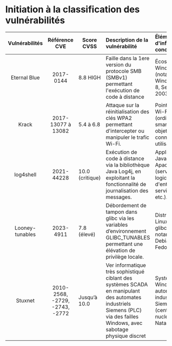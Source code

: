 # Initiation à la classification des vulnérabilités

| Vulnérabilités | Référence CVE | Score  CVSS |                     Description de la vulnérabilité                    | Éléments d'infrastructure concernés |      Exploit disponible publiquement  ?      | 
| :-------------:| :------------:| ------------| :--------------------------------------------------------------------| :-----------------------------------| :----------------------------------------------:|  
| Eternal Blue   | 2017-0144 |   8.8 HIGH  | Faille dans la 1ere version du protocole SMB (SMBv1) permettant l'exécution de code à distance | Écosystème Windows (notamment Windows XP, 7, 8, Server 2003/2008)  |  https://www.exploit-db.com/exploits/41891 |
| Krack          | 2017-13077 à 13082 | 5.4 à 6.8 | Attaque sur la réinitialisation des clés WPA2 permettant d'intercepter ou manipuler le trafic Wi-Fi.| Points d’accès Wi-Fi, clients (ordinateurs, smartphones, objets connectés) utilisant WPA2. |
| log4shell      | 2021-44228 | 10.0 (critique) | Exécution de code à distance via la bibliothèque Java Log4j, en exploitant la fonctionnalité de journalisation des messages. | Applications Java utilisant Apache Log4j (serveurs web, logiciels d'entreprise, services cloud, etc.). |
| Looney-tunables | 2023-4911 | 7.8 (élevé) | Débordement de tampon dans glibc via les variables d’environnement GLIBC_TUNABLES permettant une élévation de privilège locale. | Distributions Linux utilisant glibc, notamment Debian, Ubuntu, Fedora, etc. |
| Stuxnet         | 2010-2568, -2729, -2743, -2772 | Jusqu’à 10.0  | Ver informatique très sophistiqué ciblant des systèmes SCADA en manipulant des automates industriels Siemens (PLC) via des failles Windows, avec sabotage physique discret | Systèmes Windows + automates industriels Siemens (centrale nucléaire de Natanz en Iran) |
